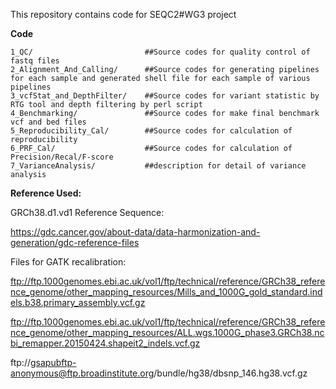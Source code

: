 
This repository contains code for SEQC2#WG3 project

**Code**

    1_QC/                         ##Source codes for quality control of fastq files
    2_Alignment_And_Calling/      ##Source codes for generating pipelines for each sample and generated shell file for each sample of various pipelines
    3_vcfStat_and_DepthFilter/    ##Source codes for variant statistic by RTG tool and depth filtering by perl script 
    4_Benchmarking/               ##Source codes for make final benchmark vcf and bed files
    5_Reproducibility_Cal/        ##Source codes for calculation of reproducibility
    6_PRF_Cal/                    ##Source codes for calculation of Precision/Recal/F-score
    7_VarianceAnalysis/           ##description for detail of variance analysis

**Reference Used:**

GRCh38.d1.vd1 Reference Sequence: 

   https://gdc.cancer.gov/about-data/data-harmonization-and-generation/gdc-reference-files

Files for GATK recalibration:

 ftp://ftp.1000genomes.ebi.ac.uk/vol1/ftp/technical/reference/GRCh38_reference_genome/other_mapping_resources/Mills_and_1000G_gold_standard.indels.b38.primary_assembly.vcf.gz
     
  ftp://ftp.1000genomes.ebi.ac.uk/vol1/ftp/technical/reference/GRCh38_reference_genome/other_mapping_resources/ALL.wgs.1000G_phase3.GRCh38.ncbi_remapper.20150424.shapeit2_indels.vcf.gz


ftp://gsapubftp-anonymous@ftp.broadinstitute.org/bundle/hg38/dbsnp_146.hg38.vcf.gz
